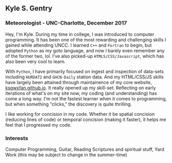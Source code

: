 ## Kyle S. Gentry
### Meteorologist - UNC-Charlotte, December 2017

Hey, I'm Kyle. During my time in college, I was introduced to computer programming. It has been one of the most rewarding and challenging skills I gained while attending UNCC. I learned `C++` and `Fortran` to begin, but adopted `Python` as my goto language, and now I barely even remember any of the former two, lol. I've also picked-up `HTML5/CSS/Javascript`, which has also been very cool to learn.

With `Python`, I have primarily focused on ingest and inspection of data-sets including `HURDAT2` and `GHCN-Daily` station data. And my HTML/CSS/JS skills have largely been attained through maintainence of my core website, [ksgwxfan.github.io](https://ksgwxfan.github.io). It really opened up my skill-set. Reflecting on early iterations of what's on my site now, my coding (and understanding) has come a long way. I'm not the fastest learner when it comes to programming, but when something "clicks," the discovery is quite thrilling.

I like working for concision in my code. Whether it be spatial concision (reducing lines of code) or temporal concision (making it faster), it helps me feel that I progressed my code.

### Interests

Computer Programming, Guitar, Reading Scriptures and spiritual stuff, Yard Work (this may be subject to change in the summer-time)
